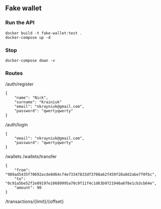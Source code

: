 ## Fake wallet

### Run the API
```
docker build -t fake-wallet:test .
docker-compose up -d
```
### Stop
```
docker-compose down -v
```

### Routes
/auth/register
```
{
    "name": "Nick",
    "surname": "Krainiuk"
    "email": "nkrayniuk@gmail.com",
    "password": "qwertyqwerty"
}
```

/auth/login
```
{
    "email": "nkrayniuk@gmail.com",
    "password": "qwertyqwerty"
}
```

/wallets
/wallets/transfer
```
{
    "from": "989ad5435f70692acde0d64cf4e73347833df3708a62f459f28a8d2abe7f0fbc",
    "to": "0c91a5be52f2e89197e10689995a70c9f11f4c1d63b9721946a6f8e1cb3cb64e",
    "amount": 90
}
```
/transactions/{limit}/{offset}